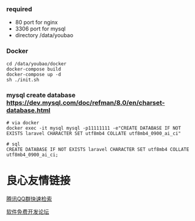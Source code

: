 ### required

- 80 port for nginx
- 3306 port for mysql
- directory /data/youbao 

### Docker
```
cd /data/youbao/docker
docker-compose build
docker-compose up -d
sh ./init.sh
```

### mysql create database https://dev.mysql.com/doc/refman/8.0/en/charset-database.html
```
# via docker
docker exec -it mysql mysql -p11111111 -e"CREATE DATABASE IF NOT EXISTS laravel CHARACTER SET utf8mb4 COLLATE utf8mb4_0900_ai_ci"

# sql
CREATE DATABASE IF NOT EXISTS laravel CHARACTER SET utf8mb4 COLLATE utf8mb4_0900_ai_ci;
```




 # 良心友情链接

[腾讯QQ群快速检索](http://u.720life.cn/s/8cf73f7c)

[软件免费开发论坛](http://u.720life.cn/s/bbb01dc0)